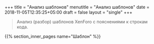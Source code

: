 +++
title = "Анализ шаблонов"
menutitle = "Анализ шаблонов"
date = 2018-11-05T12:35:25+05:00
draft = false
layout = "single"
+++

> Анализ (разбор) шаблонов XenForo с пояснениями к строкам кода.

{{% section_inner_pages name="Шаблон" %}}

